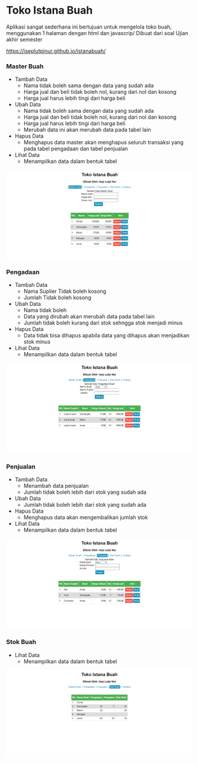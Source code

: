 # Toko Istana Buah
Aplikasi sangat sederhana ini bertujuan untuk mengelola toko buah, menggunakan 1 halaman dengan html dan javascrip/ Dibuat dari soal Ujian akhir semester

https://iseplutpinur.github.io/istanabuah/

### Master Buah
- Tambah Data
	- Nama tidak boleh sama dengan data yang sudah ada
	- Harga jual dan beli tidak boleh nol, kurang dari nol dan kosong
	- Harga jual harus lebih tingi dari harga beli
- Ubah Data
	- Nama tidak boleh sama dengan data yang sudah ada
	- Harga jual dan beli tidak boleh nol, kurang dari nol dan kosong
	- Harga jual harus lebih tingi dari harga beli
	- Merubah data ini akan merubah data pada tabel lain
- Hapus Data
	- Menghapus data master akan menghapus seluruh transaksi yang pada tabel pengadaan dan tabel penjualan
- Lihat Data
	- Menampilkan data dalam bentuk tabel

<img src="docs/Master_Buah.png"/>



### Pengadaan
- Tambah Data
	- Nama Suplier Tidak boleh kosong
	- Jumlah Tidak boleh kosong
- Ubah Data
	- Nama tidak boleh
	- Data yang dirubah akan merubah data pada tabel lain
	- Jumlah tidak boleh kurang dari stok sehngga stok menjadi minus
- Hapus Data
	- Data tidak bisa dihapus apabila data yang dihapus akan menjadikan stok minus
- Lihat Data
	- Menampilkan data dalam bentuk tabel

<img src="docs/Pengadaan.png"/>



### Penjualan
- Tambah Data
	- Menambah data penjualan
	- Jumlah tidak boleh lebih dari stok yang sudah ada
- Ubah Data
	- Jumlah tidak boleh lebih dari stok yang sudah ada
- Hapus Data
	- Menghapus data akan mengembalikan jumlah stok
- Lihat Data
	- Menampilkan data dalam bentuk tabel

<img src="docs/Penjualan.png"/>



### Stok Buah
- Lihat Data
	- Menampilkan data dalam bentuk tabel

<img src="docs/Stok_buah.png"/>
